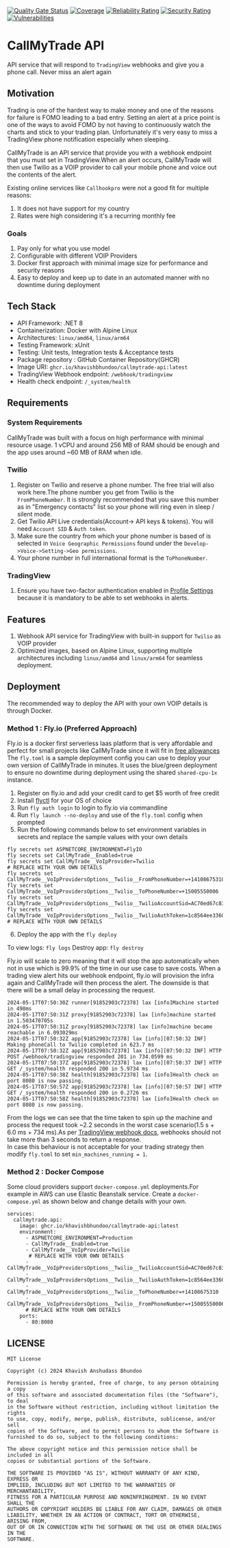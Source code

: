 [![Quality Gate Status](https://sonarcloud.io/api/project_badges/measure?project=callmytrade-api&metric=alert_status)](https://sonarcloud.io/summary/new_code?id=callmytrade-api)
[![Coverage](https://sonarcloud.io/api/project_badges/measure?project=callmytrade-api&metric=coverage)](https://sonarcloud.io/summary/new_code?id=callmytrade-api)
[![Reliability Rating](https://sonarcloud.io/api/project_badges/measure?project=callmytrade-api&metric=reliability_rating)](https://sonarcloud.io/summary/new_code?id=callmytrade-api)
[![Security Rating](https://sonarcloud.io/api/project_badges/measure?project=callmytrade-api&metric=security_rating)](https://sonarcloud.io/summary/new_code?id=callmytrade-api)
[![Vulnerabilities](https://sonarcloud.io/api/project_badges/measure?project=callmytrade-api&metric=vulnerabilities)](https://sonarcloud.io/summary/new_code?id=callmytrade-api)

# CallMyTrade API
API service that will respond to `TradingView` webhooks and give you a phone call. Never miss an alert again

## Motivation
Trading is one of the hardest way to make money and one of the reasons for failure is FOMO leading to a bad entry.
Setting an alert at a price point is one of the ways to avoid FOMO by not having to continuously watch the charts and 
stick to your trading plan. Unfortunately it's very easy to miss a TradingView 
phone notification especially when sleeping.

CallMyTrade is an API service that provide you with a webhook endpoint that you must set in TradingView.When an alert 
occurs, CallMyTrade will then use Twilio as a VOIP provider to call your mobile phone and voice out the contents of 
the alert.

Existing online services like `Callhookpro` were not a good fit for multiple reasons:
1. It does not have support for my country
2. Rates were high considering it's a recurring monthly fee

### Goals

1. Pay only for what you use model
2. Configurable with different VOIP Providers
3. Docker first approach with minimal image size for performance and security reasons
4. Easy to deploy and keep up to date in an automated manner with no downtime during deployment

## Tech Stack

- API Framework: .NET 8
- Containerization: Docker with Alpine Linux
- Architectures: `linux/amd64`, `linux/arm64`
- Testing Framework: xUnit 
- Testing: Unit tests, Integration tests & Acceptance tests
- Package repository : GitHub Container Repository(GHCR)
- Image URI: `ghcr.io/khavishbhundoo/callmytrade-api:latest`
- TradingView Webhook endpoint: `/webhook/tradingview`
- Health check endpoint: `/_system/health`

## Requirements

### System Requirements

CallMyTrade was built with a focus on high performance with minimal resource usage. 1 vCPU and around 256 MB of RAM should be enough and the app uses around ~60 MB of RAM when idle.

### Twilio
1. Register on Twilio and reserve a phone number. The free trial will also work here.The phone number you get from Twilio  is the `FromPhoneNumber`. It is strongly recommended that you save this number as in "Emergency contacts" list so your phone will ring even in sleep / silent mode.   
2. Get Twilio API Live credentials(Account-> API keys & tokens). You will need `Account SID` & `Auth token`. 
3. Make sure the country from which your phone number is based of is selected in `Voice Geographic Permissions` found under the `Develop->Voice->Setting->Geo permissions`.
4. Your phone number in full international format is the `ToPhoneNumber`.

### TradingView
1. Ensure you have two-factor authentication enabled in [Profile Settings](https://www.tradingview.com/u/#settings-profile) because it is mandatory to be able to set webhooks in alerts.

## Features

1. Webhook API service for TradingView with built-in support for `Twilio` as VOIP provider
2. Optimized images, based on Alpine Linux, supporting multiple architectures including `linux/amd64` and `linux/arm64` for seamless deployment.
 
## Deployment 
The recommended way to deploy the API with your own VOIP details is through Docker.

### Method 1  : Fly.io (Preferred Approach)

Fly.io is a docker first serverless  Iaas platform that is very affordable and perfect for small projects like CallMyTrade since it will fit in [free allowances](https://fly.io/docs/about/pricing/#free-allowances)
The `fly.toml` is a sample deployment config you can use to deploy your own version of CallMyTrade in minutes. It uses the blue/green deployment to ensure no downtime during deployment using the shared `shared-cpu-1x` instance.

1. Register on fly.io and add your credit card to get $5 worth of free credit
2. Install [flyctl](https://fly.io/docs/hands-on/install-flyctl/) for your OS of choice
3. Run `fly auth login` to login to fly.io via commandline
4. Run `fly launch --no-deploy` and use of the `fly.toml` config when prompted
5. Run the following commands below to set environment variables in secrets and replace the sample values with your own details
```
fly secrets set ASPNETCORE_ENVIRONMENT=FlyIO
fly secrets set CallMyTrade__Enabled=true
fly secrets set CallMyTrade__VoIpProvider=Twilio
# REPLACE WITH YOUR OWN DETAILS
fly secrets set CallMyTrade__VoIpProvidersOptions__Twilio__FromPhoneNumber=+14108675310
fly secrets set CallMyTrade__VoIpProvidersOptions__Twilio__ToPhoneNumber=+15005550006
fly secrets set CallMyTrade__VoIpProvidersOptions__Twilio__TwilioAccountSid=AC70ed67c830a959ef708f6167c1ac6edc
fly secrets set CallMyTrade__VoIpProvidersOptions__Twilio__TwilioAuthToken=1c8564ee33609cb1c845831f487e27ac
# REPLACE WITH YOUR OWN DETAILS
```
6. Deploy the app with the `fly deploy`

To view logs: `fly logs`
Destroy app: `fly destroy` 

Fly.io will scale to zero meaning that it will stop the app automatically when not in use which is 99.9% of the time in our use case to save costs. 
When a trading view alert hits our webhook endpoint, fly.io will provision the infra again and CallMyTrade will then process the alert. The downside is that there will be a small delay in processing the request.

```
2024-05-17T07:50:30Z runner[91852903c72378] lax [info]Machine started in 498ms
2024-05-17T07:50:31Z proxy[91852903c72378] lax [info]machine started in 1.503470705s
2024-05-17T07:50:31Z proxy[91852903c72378] lax [info]machine became reachable in 6.093029ms
2024-05-17T07:50:32Z app[91852903c72378] lax [info][07:50:32 INF] Making phoneCall to Twilio completed in 623.7 ms
2024-05-17T07:50:32Z app[91852903c72378] lax [info][07:50:32 INF] HTTP POST /webhook/tradingview responded 201 in 734.0599 ms
2024-05-17T07:50:37Z app[91852903c72378] lax [info][07:50:37 INF] HTTP GET /_system/health responded 200 in 5.9734 ms
2024-05-17T07:50:38Z health[91852903c72378] lax [info]Health check on port 8080 is now passing.
2024-05-17T07:50:57Z app[91852903c72378] lax [info][07:50:57 INF] HTTP GET /_system/health responded 200 in 0.2726 ms
2024-05-17T07:50:58Z health[91852903c72378] lax [info]Health check on port 8080 is now passing.
```

From the logs we can see that the time taken to spin up the machine and process the request took ~2.2 seconds in the worst case scenario(1.5 s + 6.0 ms + 734 ms).As per [TradingView webhook docs](https://www.tradingview.com/support/solutions/43000529348-about-webhooks/), webhooks should not take more than 3 seconds to return a response.  
In case this behaviour is not acceptable for your trading strategy then modify `fly.toml` to set `min_machines_running = 1`.

### Method 2 : Docker Compose
Some cloud providers support `docker-compose.yml` deployments.For example in AWS can use Elastic Beanstalk service. 
Create a `docker-compose.yml` as shown below and change details with your own.   
```
services:
  callmytrade.api:
    image: ghcr.io/khavishbhundoo/callmytrade-api:latest
    environment:
      - ASPNETCORE_ENVIRONMENT=Production
      - CallMyTrade__Enabled=true
      - CallMyTrade__VoIpProvider=Twilio
       # REPLACE WITH YOUR OWN DETAILS
      - CallMyTrade__VoIpProvidersOptions__Twilio__TwilioAccountSid=AC70ed67c830a959ef708f6167c1ac6edc
      - CallMyTrade__VoIpProvidersOptions__Twilio__TwilioAuthToken=1c8564ee33609cb1c845831f487e27ac
      - CallMyTrade__VoIpProvidersOptions__Twilio__ToPhoneNumber=+14108675310
      - CallMyTrade__VoIpProvidersOptions__Twilio__FromPhoneNumber=+15005550006
      # REPLACE WITH YOUR OWN DETAILS
    ports:
      - 80:8080
```


## LICENSE

```
MIT License

Copyright (c) 2024 Khavish Anshudass Bhundoo

Permission is hereby granted, free of charge, to any person obtaining a copy
of this software and associated documentation files (the "Software"), to deal
in the Software without restriction, including without limitation the rights
to use, copy, modify, merge, publish, distribute, sublicense, and/or sell
copies of the Software, and to permit persons to whom the Software is
furnished to do so, subject to the following conditions:

The above copyright notice and this permission notice shall be included in all
copies or substantial portions of the Software.

THE SOFTWARE IS PROVIDED "AS IS", WITHOUT WARRANTY OF ANY KIND, EXPRESS OR
IMPLIED, INCLUDING BUT NOT LIMITED TO THE WARRANTIES OF MERCHANTABILITY,
FITNESS FOR A PARTICULAR PURPOSE AND NONINFRINGEMENT. IN NO EVENT SHALL THE
AUTHORS OR COPYRIGHT HOLDERS BE LIABLE FOR ANY CLAIM, DAMAGES OR OTHER
LIABILITY, WHETHER IN AN ACTION OF CONTRACT, TORT OR OTHERWISE, ARISING FROM,
OUT OF OR IN CONNECTION WITH THE SOFTWARE OR THE USE OR OTHER DEALINGS IN THE
SOFTWARE.
```
